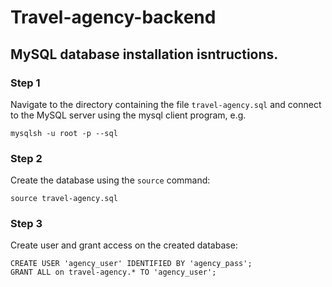# Travel-agency-backend 

## MySQL database installation isntructions.

### Step 1

Navigate to the directory containing the file `travel-agency.sql` and connect to the MySQL server using the mysql client program, e.g.
```
mysqlsh -u root -p --sql
```

### Step 2

Create the database using the `source` command:
```
source travel-agency.sql
```

### Step 3

Create user and grant access on the created database:
```
CREATE USER 'agency_user' IDENTIFIED BY 'agency_pass';
GRANT ALL on travel-agency.* TO 'agency_user';
```
